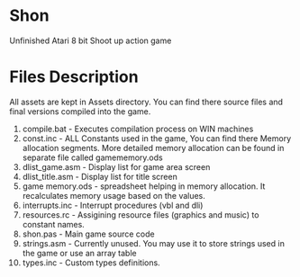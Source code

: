 # Shon
Unfinished Atari 8 bit Shoot up action game

Files Description
=================

All assets are kept in Assets directory. You can find there source files and final versions compiled into the game.
1. compile.bat - Executes compilation process on WIN machines
2. const.inc - ALL Constants used in the game, You can find there Memory allocation segments. More detailed memory allocation can be found in separate file called gamememory.ods
3. dlist_game.asm - Display list for game area screen
4. dlist_title.asm - Display list for title screen
5. game memory.ods - spreadsheet helping in memory allocation. It recalculates memory usage based on the values.
6. interrupts.inc - Interrupt procedures (vbl and dli)
7. resources.rc - Assigining resource files (graphics and music) to constant names.
8. shon.pas - Main game source code
9. strings.asm - Currently unused. You may use it to store strings used in the game or use an array table
10. types.inc - Custom types definitions.
